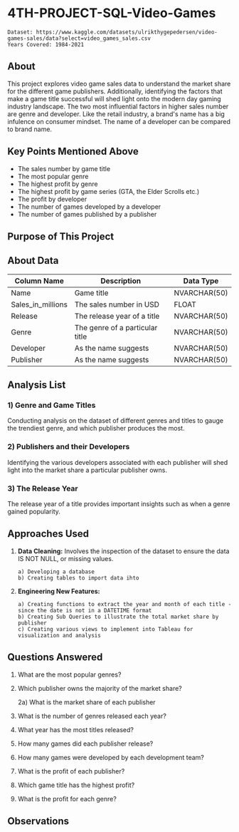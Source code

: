 # 4TH-PROJECT-SQL-Video-Games

    Dataset: https://www.kaggle.com/datasets/ulrikthygepedersen/video-games-sales/data?select=video_games_sales.csv 
    Years Covered: 1984-2021
    
## About

This project explores video game sales data to understand the market share for the different game publishers. Additionally, identifying the factors that make a game title successful will shed light onto the modern day gaming industry landscape. The two most influential factors in higher sales number are genre and developer. Like the retail industry, a brand's name has a big infulence on consumer mindset. The name of a developer can be compared to brand name.

## Key Points Mentioned Above

- The sales number by game title
- The most popular genre
- The highest profit by genre
- The highest profit by game series (GTA, the Elder Scrolls etc.)
- The profit by developer
- The number of games developed by a developer
- The number of games published by a publisher

## Purpose of This Project

## About Data

| Column Name  | Description | Data Type |
| ---------   | --------- | --------- |
| Name | Game title | NVARCHAR(50) |
| Sales_in_millions | The sales number in USD | FLOAT |
| Release | The release year of a title | NVARCHAR(50) |
| Genre | The genre of a particular title | NVARCHAR(50) |
| Developer | As the name suggests | NVARCHAR(50) |
| Publisher | As the name suggests | NVARCHAR(50) |

## Analysis List

### 1) Genre and Game Titles

Conducting analysis on the dataset of different genres and titles to gauge the trendiest genre, and which publisher produces the most.

### 2) Publishers and their Developers

Identifying the various developers associated with each publisher will shed light into the market share a particular publisher owns.

### 3) The Release Year

The release year of a title provides important insights such as when a genre gained popularity.

## Approaches Used

1) **Data Cleaning:** Involves the inspection of the dataset to ensure the data IS NOT NULL, or missing values.

       a) Developing a database
       b) Creating tables to import data ihto
   
2) **Engineering New Features:**

       a) Creating functions to extract the year and month of each title - since the date is not in a DATETIME format
       b) Creating Sub Queries to illustrate the total market share by publisher
       c) Creating various views to implement into Tableau for visualization and analysis

## Questions Answered

1) What are the most popular genres?

2) Which publisher owns the majority of the market share?

    2a) What is the market share of each publisher

3) What is the number of genres released each year?

4) What year has the most titles released?

5) How many games did each publisher release?

6) How many games were developed by each development team?

7) What is the profit of each publisher?

8) Which game title has the highest profit?

9) What is the profit for each genre?

## Observations

